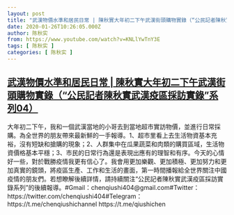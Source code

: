 ```yaml
---
layout: post
title: "武漢物價水準和居民日常 | 陳秋實大年初二下午武漢街頭購物實錄（“公民記者陳秋實武漢疫區採訪實錄”系列04）"
date: 2020-01-26T10:26:05.000Z
author: 陈秋实
from: https://www.youtube.com/watch?v=KNLlYwTnY3E
tags: [ 陈秋实 ]
categories: [ 陈秋实 ]
---
```

<!--1580034365000-->
[武漢物價水準和居民日常 | 陳秋實大年初二下午武漢街頭購物實錄（“公民記者陳秋實武漢疫區採訪實錄”系列04）](https://www.youtube.com/watch?v=KNLlYwTnY3E)
------

<div>
大年初二下午，我和一個武漢當地的小哥去到當地超市實訪物價，並進行日常採購。為全世界的朋友帶來最新鮮的一手報導。1、超市里看上去生活物資基本充裕，沒有短缺和搶購的現象；2、人群集中在瓜果蔬菜和肉類的購買區域，生活物資價格基本平穩；3、市民的日常行為還是表現出應有的理智和有序。今天的心情好一些，對於戰勝疫情我更有信心了。我會用更加樂觀、更加積極、更加努力和更加真實的鏡頭，將疫區生產、工作和生活的畫面，第一時間播報給全世界關注中國疫情的朋友們。若想瞭解後續詳情，請持續關注“公民記者陳秋實武漢疫區採訪實錄系列”的後續報導。#Gmail：chenqiushi404@gmail.com#Twitter：https://twitter.com/chenqiushi404#Telegram：https://t.me/chenqiushichannel                       https://t.me/qiushichen
</div>
